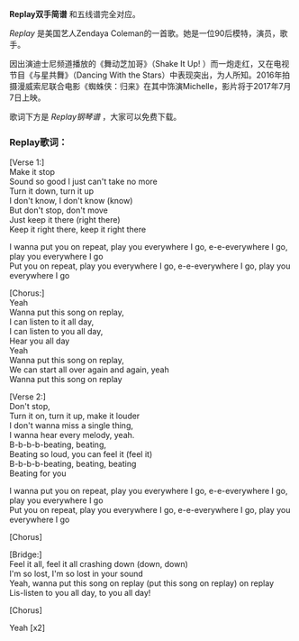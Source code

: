 

**Replay双手简谱** 和五线谱完全对应。

_Replay_ 是美国艺人Zendaya Coleman的一首歌。她是一位90后模特，演员，歌手。

因出演迪士尼频道播放的《舞动芝加哥》（Shake It Up! ）而一炮走红，又在电视节目《与星共舞》（Dancing With the
Stars）中表现突出，为人所知。2016年拍摄漫威索尼联合电影《蜘蛛侠：归来》在其中饰演Michelle，影片将于2017年7月7日上映。

歌词下方是 _Replay钢琴谱_ ，大家可以免费下载。

### Replay歌词：

[Verse 1:]  
Make it stop  
Sound so good I just can't take no more  
Turn it down, turn it up  
I don't know, I don't know (know)  
But don't stop, don't move  
Just keep it there (right there)  
Keep it right there, keep it right there

I wanna put you on repeat, play you everywhere I go, e-e-everywhere I go, play
you everywhere I go  
Put you on repeat, play you everywhere I go, e-e-everywhere I go, play you
everywhere I go

[Chorus:]  
Yeah  
Wanna put this song on replay,  
I can listen to it all day,  
I can listen to you all day,  
Hear you all day  
Yeah  
Wanna put this song on replay,  
We can start all over again and again, yeah  
Wanna put this song on replay

[Verse 2:]  
Don't stop,  
Turn it on, turn it up, make it louder  
I don't wanna miss a single thing,  
I wanna hear every melody, yeah.  
B-b-b-b-beating, beating,  
Beating so loud, you can feel it (feel it)  
B-b-b-b-beating, beating, beating  
Beating for you

I wanna put you on repeat, play you everywhere I go, e-e-everywhere I go, play
you everywhere I go  
Put you on repeat, play you everywhere I go, e-e-everywhere I go, play you
everywhere I go

[Chorus]

[Bridge:]  
Feel it all, feel it all crashing down (down, down)  
I'm so lost, I'm so lost in your sound  
Yeah, wanna put this song on replay (put this song on replay) on replay  
Lis-listen to you all day, to you all day!

[Chorus]

Yeah [x2]

